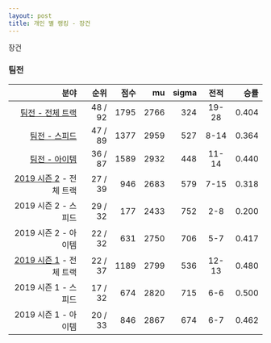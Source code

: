 ```yaml
---
layout: post
title: 개인 별 랭킹 - 장건
---
```


장건


### 팀전

| 분야 | 순위 | 점수 | mu | sigma | 전적 | 승률 |
|---:|---:|---:|---:|---:|:---:|---:|
| [팀전 - 전체 트랙](../team-full) | 48 / 92 | 1795 | 2766 | 324 | 19-28 | 0.404 |
| [팀전 - 스피드](../team-speed) | 47 / 89 | 1377 | 2959 | 527 | 8-14 | 0.364 |
| [팀전 - 아이템](../team-item) | 36 / 87 | 1589 | 2932 | 448 | 11-14 | 0.440 |
| [2019 시즌 2](../t2019_2) - 전체 트랙 | 27 / 39 | 946 | 2683 | 579 | 7-15 | 0.318 |
| 2019 시즌 2 - 스피드 | 29 / 32 | 177 | 2433 | 752 | 2-8 | 0.200 |
| 2019 시즌 2 - 아이템 | 22 / 32 | 631 | 2750 | 706 | 5-7 | 0.417 |
| [2019 시즌 1](../t2019_1) - 전체 트랙 | 22 / 37 | 1189 | 2799 | 536 | 12-13 | 0.480 |
| 2019 시즌 1 - 스피드 | 17 / 32 | 674 | 2820 | 715 | 6-6 | 0.500 |
| 2019 시즌 1 - 아이템 | 20 / 33 | 846 | 2867 | 674 | 6-7 | 0.462 |
